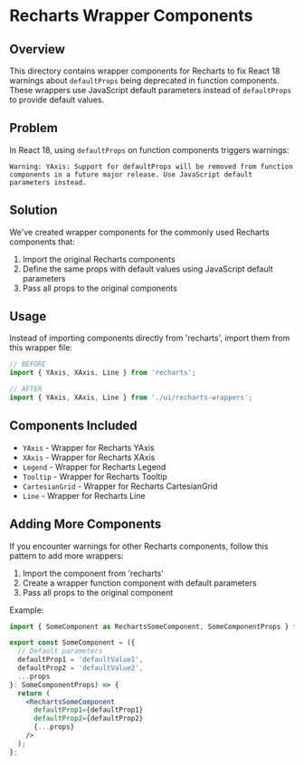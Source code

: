 # Recharts Wrapper Components

## Overview

This directory contains wrapper components for Recharts to fix React 18 warnings about `defaultProps` being deprecated in function components. These wrappers use JavaScript default parameters instead of `defaultProps` to provide default values.

## Problem

In React 18, using `defaultProps` on function components triggers warnings:

```
Warning: YAxis: Support for defaultProps will be removed from function components in a future major release. Use JavaScript default parameters instead.
```

## Solution

We've created wrapper components for the commonly used Recharts components that:

1. Import the original Recharts components
2. Define the same props with default values using JavaScript default parameters
3. Pass all props to the original components

## Usage

Instead of importing components directly from 'recharts', import them from this wrapper file:

```jsx
// BEFORE
import { YAxis, XAxis, Line } from 'recharts';

// AFTER
import { YAxis, XAxis, Line } from './ui/recharts-wrappers';
```

## Components Included

- `YAxis` - Wrapper for Recharts YAxis
- `XAxis` - Wrapper for Recharts XAxis
- `Legend` - Wrapper for Recharts Legend
- `Tooltip` - Wrapper for Recharts Tooltip
- `CartesianGrid` - Wrapper for Recharts CartesianGrid
- `Line` - Wrapper for Recharts Line

## Adding More Components

If you encounter warnings for other Recharts components, follow this pattern to add more wrappers:

1. Import the component from 'recharts'
2. Create a wrapper function component with default parameters
3. Pass all props to the original component

Example:

```jsx
import { SomeComponent as RechartsSomeComponent, SomeComponentProps } from 'recharts';

export const SomeComponent = ({
  // Default parameters
  defaultProp1 = 'defaultValue1',
  defaultProp2 = 'defaultValue2',
  ...props
}: SomeComponentProps) => {
  return (
    <RechartsSomeComponent
      defaultProp1={defaultProp1}
      defaultProp2={defaultProp2}
      {...props}
    />
  );
};
```
